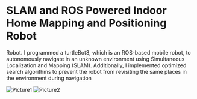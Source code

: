 # SLAM and ROS Powered Indoor Home Mapping and Positioning Robot

Robot. I programmed a turtleBot3, which is an ROS-based mobile robot, to autonomously navigate in an unknown environment using Simultaneous Localization and Mapping (SLAM). Additionally, I implemented optimized search algorithms to prevent the robot from revisiting the same places in the environment during navigation

![Picture1](https://user-images.githubusercontent.com/83095255/216537351-b1fc7741-7dde-47d6-824e-2a162418e3ad.png)
![Picture2](https://user-images.githubusercontent.com/83095255/216537357-0c274d1d-c6e5-41a4-8047-7bd962a5de12.png)
